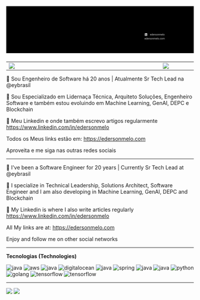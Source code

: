 [![capa](https://github.com/edersonmelo/edersonmelo/blob/a44b18552d0fe202c89e66acbc56ff9f60cb367e/edersonmelo-linkedin.png)](https://github.com/edersonmelo?tab=repositories)
---

<center>
  <table>
    <tr>
        <td><img width="400px" align="left" src="https://github-readme-stats.vercel.app/api/top-langs/?username=edersonmelo&hide=html&layout=compact&theme=buefy" /></td>
        <td><img width="495px" align="left" src="https://github-readme-stats.vercel.app/api?username=edersonmelo&theme=buefy" /></td>
    </tr>   
  </table>
</center>  

:rocket: Sou Engenheiro de Software há 20 anos | Atualmente Sr Tech Lead na @eybrasil

:compass: Sou Especializado em Lidernaça Técnica, Arquiteto Soluções, Engenheiro Software e também estou evoluindo em Machine Learning, GenAI, DEPC e Blockchain

💙	Meu Linkedin e onde também escrevo artigos regularmente https://www.linkedin.com/in/edersonmelo

Todos os Meus links estão em: https://edersonmelo.com 

Aproveita e me siga nas outras redes sociais 

---

🚀 I've been a Software Engineer for 20 years | Currently Sr Tech Lead at @eybrasil

🧭 I specialize in Technical Leadership, Solutions Architect, Software Engineer and I am also developing in Machine Learning, GenAI, DEPC and Blockchain

💙 My Linkedin is where I also write articles regularly https://www.linkedin.com/in/edersonmelo

All My links are at: https://edersonmelo.com

Enjoy and follow me on other social networks


---

**Tecnologias (Technologies)**
<p align="left">
  <img src="https://www.vectorlogo.zone/logos/microsoft_azure/microsoft_azure-icon.svg" alt="java" width="30" height="30"/>
  <img src="https://www.vectorlogo.zone/logos/amazon_aws/amazon_aws-icon.svg" alt="aws" width="30" height="30"/>
  <img src="https://www.vectorlogo.zone/logos/google/google-icon.svg" alt="java" width="30" height="30"/>
  <img src="https://www.vectorlogo.zone/logos/digitalocean/digitalocean-icon.svg" alt="digitalocean" width="30" height="30"/>
  <img src="https://www.vectorlogo.zone/logos/java/java-icon.svg" alt="java" width="30" height="30"/>
  <img src="https://www.vectorlogo.zone/logos/springio/springio-icon.svg" alt="spring" width="30" height="30"/>
  <img src="https://www.vectorlogo.zone/logos/javascript/javascript-icon.svg" alt="java" width="30" height="30"/>
  <img src="https://www.vectorlogo.zone/logos/dotnet/dotnet-horizontal.svg" alt="java" width="70" height="30"/>
  <img src="https://www.vectorlogo.zone/logos/python/python-icon.svg" alt="python" width="30" height="30"/>
  <img src="https://www.vectorlogo.zone/logos/golang/golang-icon.svg" alt="golang" width="30" height="30"/>
  <img src="https://www.vectorlogo.zone/logos/tensorflow/tensorflow-icon.svg" alt="tensorflow" width="30" height="30"/>
  <img src="https://www.vectorlogo.zone/logos/jupyter/jupyter-icon.svg" alt="tensorflow" width="30" height="30"/>
  
</p>


---

[![](https://img.shields.io/badge/linkedin-blue)](https://www.linkedin.com/in/edersonmelo/)
[![](https://img.shields.io/badge/instagram-ff69b4)](https://www.instagram.com/edersonmmelo/)
